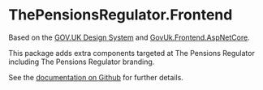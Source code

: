 # ThePensionsRegulator.Frontend

Based on the [GOV.UK Design System](https://design-system.service.gov.uk/) and [GovUk.Frontend.AspNetCore](https://www.nuget.org/packages/GovUk.Frontend.AspNetCore).

This package adds extra components targeted at The Pensions Regulator including The Pensions Regulator branding.

See the [documentation on Github](https://github.com/thepensionsregulator/govuk-frontend-aspnetcore-extensions) for further details.
